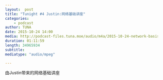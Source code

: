 ```yaml
---
layout:  post
title: "Tunight #4 Justin:网络基础讲座"
categories:
    - podcast
author: TUNA
date: 2015-10-24 14:00
media: http://podcast-files.tuna.moe/audio/m4a/2015-10-24-network-basis-with-SNS.m4a
duration: 01:11:59
length: 34965934
subtitle: 
mediatype: "audio/mpeg"

---
```


由Justin带来的网络基础讲座

